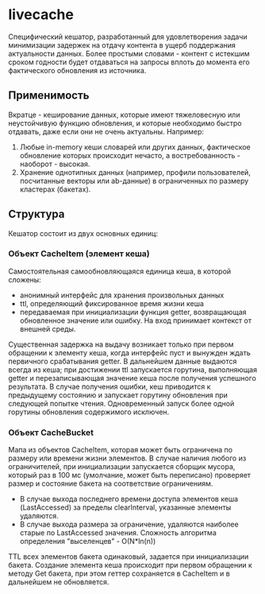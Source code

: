 # livecache

Специфический кешатор, разработанный для удовлетворения задачи минимизации задержек на отдачу контента в ущерб поддержания актуальности данных. Более простыми словами - контент с истекшим сроком годности будет отдаваться на запросы вплоть до момента его фактического обновления из источника.

## Применимость

Вкратце - кеширование данных, которые имеют тяжеловесную или неустойчивую функцию обновления, и которые необходимо быстро отдавать, даже если они не очень актуальны. Например:
1. Любые in-memory кеши словарей или других данных, фактическое обновление которых происходит нечасто, а востребованность - наоборот - высокая.
2. Хранение однотипных данных (например, профили пользователей, посчитанные векторы или ab-данные) в ограниченных по размеру кластерах (бакетах).

## Структура

Кешатор состоит из двух основных единиц:

### Объект CacheItem (элемент кеша)

Самостоятельная самообновляющаяся единица кеша, в которой сложены: 
- анонимный интерфейс для хранения произвольных данных
- ttl, определяющий фиксированное время жизни кеша
- передаваемая при инициализации функция getter, возвращающая обновленное значение или ошибку. На вход принимает контекст от внешней среды.

Существенная задержка на выдачу возникает только при первом обращении к элементу кеша, когда интерфейс пуст и вынужден ждать первичного срабатывания getter. В дальнейшем данные выдаются всегда из кеша; при достижении ttl запускается горутина, выполняющая getter и перезаписывающая значение кеша после получения успешного результата. В случае получения ошибки, кеш приводится к предыдущему состоянию и запускает горутину обновления при следующей попытке чтения. Одновременный запуск более одной горутины обновления содержимого исключен.

### Объект CacheBucket

Мапа из объектов CacheItem, которая может быть ограничена по размеру или времени жизни элементов. В случае наличия любого из ограничителей, при инициализации запускается сборщик мусора, который раз в 100 мс (умолчание, может быть переписано) проверяет размер и состояние бакета на соответствие ограничениям. 
- В случае выхода последнего времени доступа элементов кеша (LastAccessed) за пределы clearInterval, указанные элементы удаляются. 
- В случае выхода размера за ограничение, удаляются наиболее старые по LastAccessed значения. Сложность алгоритма определения "выселенцев" - O(N*ln(n))

TTL всех элементов бакета одинаковый, задается при инициализации бакета. Создание элемента кеша происходит при первом обращении к методу Get бакета, при этом геттер сохраняется в CacheItem и в дальнейшем не обновляется.
